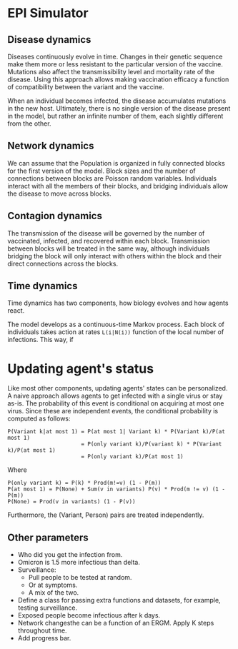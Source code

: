 # EPI Simulator

## Disease dynamics

Diseases continuously evolve in time. Changes in their genetic sequence make them more or less resistant to the particular version of the vaccine. Mutations also affect the transmissibility level and mortality rate of the disease. Using this approach allows making vaccination efficacy a function of compatibility between the variant and the vaccine.

When an individual becomes infected, the disease accumulates mutations in the new host. Ultimately, there is no single version of the disease present in the model, but rather an infinite number of them, each slightly different from the other.


## Network dynamics

We can assume that the Population is organized in fully connected blocks for the first version of the model. Block sizes and the number of connections between blocks are Poisson random variables. Individuals interact with all the members of their blocks, and bridging individuals allow the disease to move across blocks.


## Contagion dynamics

The transmission of the disease will be governed by the number of vaccinated, infected, and recovered within each block. Transmission between blocks will be treated in the same way, although individuals bridging the block will only interact with others within the block and their direct connections across the blocks.


## Time dynamics

Time dynamics has two components, how biology evolves and how agents react. 

The model develops as a continuous-time Markov process. Each block of individuals takes action at rates `L(i|N(i))` function of the local number of infections. This way, if  


# Updating agent's status

Like most other components, updating agents' states can be personalized. A naive approach allows agents to get infected with a single virus or stay as-is. The probability of this event is conditional on acquiring at most one virus. Since these are independent events, the conditional probability is computed as follows:

```
P(Variant k|at most 1) = P(at most 1| Variant k) * P(Variant k)/P(at most 1)
                       = P(only variant k)/P(variant k) * P(Variant k)/P(at most 1)
                       = P(only variant k)/P(at most 1)
```

Where 

```
P(only variant k) = P(k) * Prod(m!=v) (1 - P(m))
P(at most 1) = P(None) + Sum(v in variants) P(v) * Prod(m != v) (1 - P(m))
P(None) = Prod(v in variants) (1 - P(v))
```

Furthermore, the (Variant, Person) pairs are treated independently.

## Other parameters

- Who did you get the infection from.
- Omicron is 1.5 more infectious than delta.
- Surveillance:
    - Pull people to be tested at random.
    - Or at symptoms.
    - A mix of the two.
- Define a class for passing extra functions and datasets, for example, testing surveillance.
- Exposed people become infectious after k days.
- Network changesthe  can be a function of an ERGM. Apply K steps throughout time.
- Add progress bar.